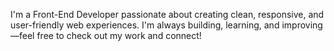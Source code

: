I'm a Front-End Developer passionate about creating clean, responsive, and user-friendly web experiences.
I'm always building, learning, and improving—feel free to check out my work and connect!
